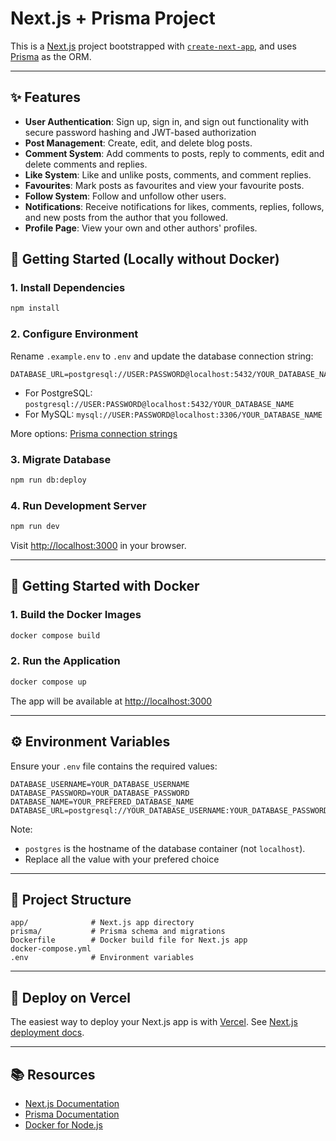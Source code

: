# Next.js + Prisma Project

This is a [Next.js](https://nextjs.org/) project bootstrapped with [`create-next-app`](https://github.com/vercel/next.js/tree/canary/packages/create-next-app), and uses [Prisma](https://www.prisma.io/) as the ORM.

---

## ✨ Features

- **User Authentication**: Sign up, sign in, and sign out functionality with secure password hashing and JWT-based authorization
- **Post Management**: Create, edit, and delete blog posts.
- **Comment System**: Add comments to posts, reply to comments, edit and delete comments and replies.
- **Like System**: Like and unlike posts, comments, and comment replies.
- **Favourites**: Mark posts as favourites and view your favourite posts.
- **Follow System**: Follow and unfollow other users.
- **Notifications**: Receive notifications for likes, comments, replies, follows, and new posts from the author that you followed.
- **Profile Page**: View your own and other authors' profiles.

## 🔧 Getting Started (Locally without Docker)

### 1. Install Dependencies

```bash
npm install
```

### 2. Configure Environment

Rename `.example.env` to `.env` and update the database connection string:

```env
DATABASE_URL=postgresql://USER:PASSWORD@localhost:5432/YOUR_DATABASE_NAME
```

- For PostgreSQL: `postgresql://USER:PASSWORD@localhost:5432/YOUR_DATABASE_NAME`
- For MySQL: `mysql://USER:PASSWORD@localhost:3306/YOUR_DATABASE_NAME`

More options: [Prisma connection strings](https://www.prisma.io/docs/reference/database-reference/connection-urls)

### 3. Migrate Database

```bash
npm run db:deploy
```

### 4. Run Development Server

```bash
npm run dev
```

Visit [http://localhost:3000](http://localhost:3000) in your browser.

---

## 🐳 Getting Started with Docker

### 1. Build the Docker Images

```bash
docker compose build
```

### 2. Run the Application

```bash
docker compose up
```

The app will be available at [http://localhost:3000](http://localhost:3000)

---

## ⚙️ Environment Variables

Ensure your `.env` file contains the required values:

```env
DATABASE_USERNAME=YOUR_DATABASE_USERNAME
DATABASE_PASSWORD=YOUR_DATABASE_PASSWORD
DATABASE_NAME=YOUR_PREFERED_DATABASE_NAME
DATABASE_URL=postgresql://YOUR_DATABASE_USERNAME:YOUR_DATABASE_PASSWORD@postgres:5432/YOUR_PREFERED_DATABASE_NAME
```

Note:

- `postgres` is the hostname of the database container (not `localhost`).
- Replace all the value with your prefered choice

---

## 📁 Project Structure

```
app/              # Next.js app directory
prisma/           # Prisma schema and migrations
Dockerfile        # Docker build file for Next.js app
docker-compose.yml
.env              # Environment variables
```

---

## 🚀 Deploy on Vercel

The easiest way to deploy your Next.js app is with [Vercel](https://vercel.com). See [Next.js deployment docs](https://nextjs.org/docs/deployment).

---

## 📚 Resources

- [Next.js Documentation](https://nextjs.org/docs)
- [Prisma Documentation](https://www.prisma.io/docs)
- [Docker for Node.js](https://nodejs.org/en/docs/guides/nodejs-docker-webapp)
